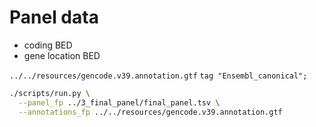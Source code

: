 # Panel data

* coding BED
* gene location BED

`../../resources/gencode.v39.annotation.gtf`
`tag "Ensembl_canonical";`


```bash
./scripts/run.py \
  --panel_fp ../3_final_panel/final_panel.tsv \
  --annotations_fp ../../resources/gencode.v39.annotation.gtf
```
